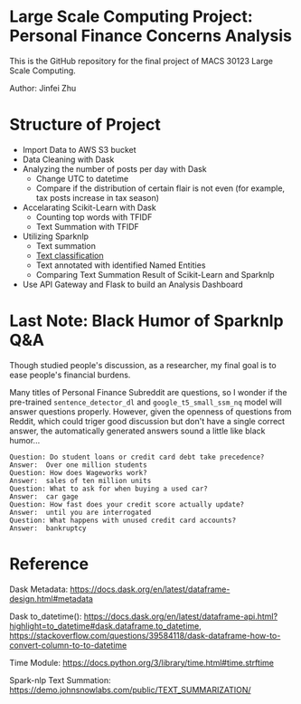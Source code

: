 # Large Scale Computing Project: Personal Finance Concerns Analysis

This is the GitHub repository for the final project of MACS 30123 Large Scale Computing.

Author: Jinfei Zhu

# Structure of Project
- Import Data to AWS S3 bucket
- Data Cleaning with Dask
- Analyzing the number of posts per day with Dask
  - Change UTC to datetime
  - Compare if the distribution of certain flair is not even (for example, tax posts increase in tax season)
- Accelarating Scikit-Learn with Dask
  - Counting top words with TFIDF
  - Text Summation with TFIDF
- Utilizing Sparknlp
  - Text summation
  - [Text classification ](https://demo.johnsnowlabs.com/public/NER_CLS_SNIPS/)
  - Text annotated with identified Named Entities
  - Comparing Text Summation Result of Scikit-Learn and Sparknlp
- Use API Gateway and Flask to build an Analysis Dashboard









# Last Note: Black Humor of Sparknlp Q&A

Though studied people's discussion, as a researcher, my final goal is to ease people's financial burdens. 

Many titles of Personal Finance Subreddit are questions, so I wonder if the pre-trained `sentence_detector_dl` and `google_t5_small_ssm_nq` model will answer questions properly. However, given the openness of questions from Reddit, which could triger good discussion but don't have a single correct answer, the automatically generated answers sound a little like black humor...

```
Question: Do student loans or credit card debt take precedence?
Answer:	 Over one million students
Question: How does Wageworks work?
Answer:	 sales of ten million units
Question: What to ask for when buying a used car?
Answer:	 car gage
Question: How fast does your credit score actually update?
Answer:	 until you are interrogated
Question: What happens with unused credit card accounts?
Answer:	 bankruptcy
```


# Reference

Dask Metadata: https://docs.dask.org/en/latest/dataframe-design.html#metadata

Dask to_datetime(): https://docs.dask.org/en/latest/dataframe-api.html?highlight=to_datetime#dask.dataframe.to_datetime, https://stackoverflow.com/questions/39584118/dask-dataframe-how-to-convert-column-to-to-datetime
                  
Time Module: https://docs.python.org/3/library/time.html#time.strftime

Spark-nlp Text Summation: https://demo.johnsnowlabs.com/public/TEXT_SUMMARIZATION/

